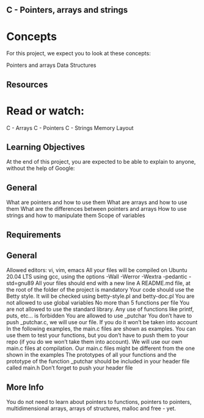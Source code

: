 ## C - Pointers, arrays and strings
# Concepts
For this project, we expect you to look at these concepts:

Pointers and arrays
Data Structures
## Resources
# Read or watch:
C - Arrays
C - Pointers
C - Strings
Memory Layout
## Learning Objectives
At the end of this project, you are expected to be able to explain to anyone, without the help of Google:
## General
What are pointers and how to use them
What are arrays and how to use them
What are the differences between pointers and arrays
How to use strings and how to manipulate them
Scope of variables
## Requirements
## General
Allowed editors: vi, vim, emacs
All your files will be compiled on Ubuntu 20.04 LTS using gcc, using the options -Wall -Werror -Wextra -pedantic -std=gnu89
All your files should end with a new line
A README.md file, at the root of the folder of the project is mandatory
Your code should use the Betty style. It will be checked using betty-style.pl and betty-doc.pl
You are not allowed to use global variables
No more than 5 functions per file
You are not allowed to use the standard library. Any use of functions like printf, puts, etc… is forbidden
You are allowed to use _putchar
You don’t have to push _putchar.c, we will use our file. If you do it won’t be taken into account
In the following examples, the main.c files are shown as examples. You can use them to test your functions, but you don’t have to push them to your repo (if you do we won’t take them into account). We will use our own main.c files at compilation. Our main.c files might be different from the one shown in the examples
The prototypes of all your functions and the prototype of the function _putchar should be included in your header file called main.h
Don’t forget to push your header file
## More Info
You do not need to learn about pointers to functions, pointers to pointers, multidimensional arrays, arrays of structures, malloc and free - yet.